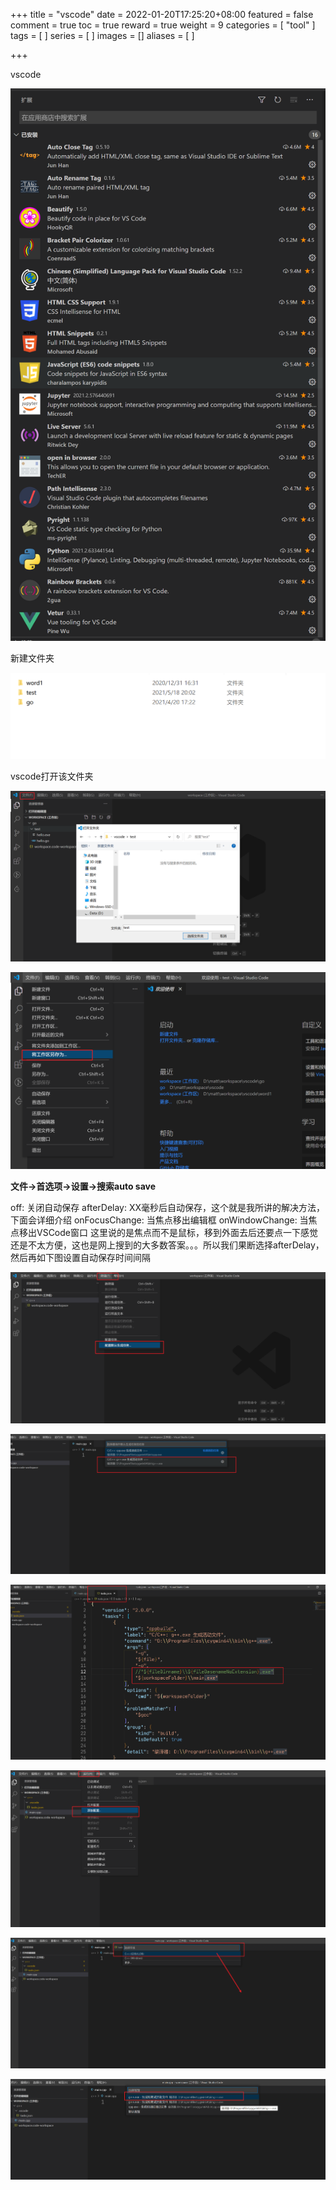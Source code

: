 +++
title = "vscode"
date = 2022-01-20T17:25:20+08:00
featured = false
comment = true
toc = true
reward = true
weight = 9
categories = [
  "tool"
]
tags = [
]
series = [
]
images = []
aliases = [
]

+++

vscode

<!--more-->

















![](http://raw.githubusercontent.com/imattdu/img/main/img/20210518224538.png)

 



新建文件夹



![](https://raw.githubusercontent.com/imattdu/img/main/img/20210518200238.png)





vscode打开该文件夹



![](https://raw.githubusercontent.com/imattdu/img/main/img/20210518200350.png)









![](https://raw.githubusercontent.com/imattdu/img/main/img/20210518200442.png)









**文件->首选项->设置->搜索auto save**

off: 关闭自动保存
afterDelay: XX毫秒后自动保存，这个就是我所讲的解决方法，下面会详细介绍
onFocusChange: 当焦点移出编辑框
onWindowChange: 当焦点移出VSCode窗口
这里说的是焦点而不是鼠标，移到外面去后还要点一下感觉还是不太方便，这也是网上搜到的大多数答案。。。所以我们果断选择afterDelay，然后再如下图设置自动保存时间间隔





![](http://raw.githubusercontent.com/imattdu/img/main/img/202110100305252.png)







![](http://raw.githubusercontent.com/imattdu/img/main/img/202110100306673.png)







![](http://raw.githubusercontent.com/imattdu/img/main/img/202110100308714.png)







![](http://raw.githubusercontent.com/imattdu/img/main/img/202110100309508.png)







![](http://raw.githubusercontent.com/imattdu/img/main/img/202110100310443.png)





![](http://raw.githubusercontent.com/imattdu/img/main/img/202110100311819.png)
